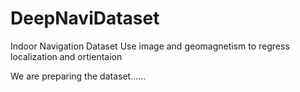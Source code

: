 # DeepNaviDataset
Indoor Navigation Dataset
Use image and geomagnetism to regress localization and ortientaion

We are preparing the dataset......
